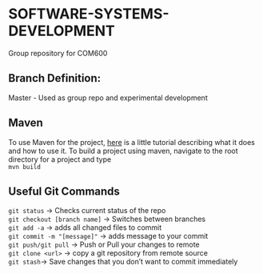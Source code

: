 # SOFTWARE-SYSTEMS-DEVELOPMENT
Group repository for COM600

## Branch Definition:</br>
Master 	- Used as group repo and experimental development

## Maven
To use Maven for the project, [here](https://www.youtube.com/watch?v=al7bRZzz4oU&list=PL92E89440B7BFD0F6) is a little tutorial describing what it does and how to use it.
To build a project using maven, navigate to the root directory for a project and type</br>
`mvn build`

## Useful Git Commands
`git status` -> Checks current status of the repo</br>
`git checkout [branch name]` -> Switches between branches</br>
`git add -a` -> adds all changed files to commit</br>
`git commit -m "[message]"` -> adds message to your commit</br>
`git push/git pull` -> Push or Pull your changes to remote</br>
`git clone <url>` -> copy a git repository from remote source</br>
`git stash`-> Save changes that you don’t want to commit immediately</br>
